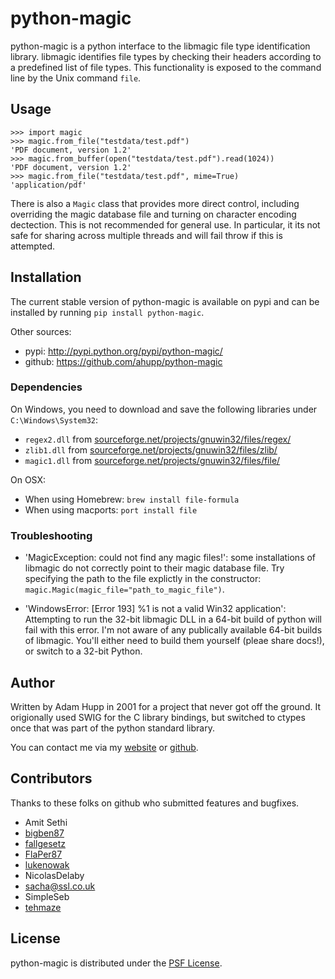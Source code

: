 # python-magic

python-magic is a python interface to the libmagic file type
identification library.  libmagic identifies file types by checking
their headers according to a predefined list of file types. This
functionality is exposed to the command line by the Unix command
`file`.

## Usage

    >>> import magic
    >>> magic.from_file("testdata/test.pdf")
    'PDF document, version 1.2'
    >>> magic.from_buffer(open("testdata/test.pdf").read(1024))
    'PDF document, version 1.2'
    >>> magic.from_file("testdata/test.pdf", mime=True)
    'application/pdf'

There is also a `Magic` class that provides more direct control,
including overriding the magic database file and turning on character
encoding dectection.  This is not recommended for general use.  In
particular, it its not safe for sharing across multiple threads and
will fail throw if this is attempted.

## Installation

The current stable version of python-magic is available on pypi and
can be installed by running `pip install python-magic`.

Other sources:

- pypi: http://pypi.python.org/pypi/python-magic/
- github: https://github.com/ahupp/python-magic

### Dependencies

On Windows, you need to download and save the following libraries under
`C:\Windows\System32`:

-   `regex2.dll` from [sourceforge.net/projects/gnuwin32/files/regex/](http://sourceforge.net/projects/gnuwin32/files/regex/)
-   `zlib1.dll` from [sourceforge.net/projects/gnuwin32/files/zlib/](http://sourceforge.net/projects/gnuwin32/files/zlib/)
-   `magic1.dll` from [sourceforge.net/projects/gnuwin32/files/file/](http://sourceforge.net/projects/gnuwin32/files/file/)

On OSX:

- When using Homebrew: `brew install file-formula`
- When using macports: `port install file`

### Troubleshooting

- 'MagicException: could not find any magic files!': some
  installations of libmagic do not correctly point to their magic
  database file.  Try specifying the path to the file explictly in the
  constructor: `magic.Magic(magic_file="path_to_magic_file")`.

- 'WindowsError: [Error 193] %1 is not a valid Win32 application':
  Attempting to run the 32-bit libmagic DLL in a 64-bit build of
  python will fail with this error.  I'm not aware of any publically
  available 64-bit builds of libmagic.  You'll either need to build
  them yourself (pleae share docs!), or switch to a 32-bit Python.

## Author

Written by Adam Hupp in 2001 for a project that never got off the
ground.  It origionally used SWIG for the C library bindings, but
switched to ctypes once that was part of the python standard library.

You can contact me via my [website](http://hupp.org/adam) or
[github](http://github.com/ahupp).

## Contributors

Thanks to these folks on github who submitted features and bugfixes.

-   Amit Sethi
-   [bigben87](https://github.com/bigben87)
-   [fallgesetz](https://github.com/fallgesetz)
-   [FlaPer87](https://github.com/FlaPer87)
-   [lukenowak](https://github.com/lukenowak)
-   NicolasDelaby
-   sacha@ssl.co.uk
-   SimpleSeb
-   [tehmaze](https://github.com/tehmaze)

## License

python-magic is distributed under the [PSF License](http://www.python.org/psf/license/).

